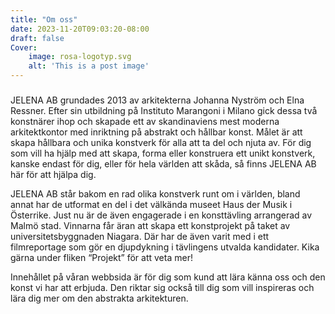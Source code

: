 ```yaml
---
title: "Om oss"
date: 2023-11-20T09:03:20-08:00
draft: false
Cover:
    image: rosa-logotyp.svg
    alt: 'This is a post image' 
---
```

###

JELENA AB grundades 2013 av arkitekterna Johanna Nyström och Elna Ressner. Efter sin utbildning på Instituto Marangoni i Milano gick dessa två konstnärer ihop och skapade ett av skandinaviens mest moderna arkitektkontor med inriktning på abstrakt och hållbar konst. Målet är att skapa hållbara och unika konstverk för alla att ta del och njuta av.  För dig som vill ha hjälp med att skapa, forma eller konstruera ett unikt konstverk, kanske endast för dig, eller för hela världen att skåda, så finns JELENA AB här för att hjälpa dig. 

JELENA AB står bakom en rad olika konstverk runt om i världen, bland annat har de utformat en del i det välkända museet Haus der Musik i Österrike. Just nu är de även engagerade i en konsttävling arrangerad av Malmö stad. Vinnarna får äran att skapa ett konstprojekt på taket av universitetsbyggnaden Niagara. Där har de även varit med i ett filmreportage som gör en djupdykning i tävlingens utvalda kandidater. Kika gärna under fliken “Projekt” för att veta mer!

Innehållet på våran webbsida är för dig som kund att lära känna oss och den konst vi har att erbjuda. Den riktar sig också till dig som vill inspireras och lära dig mer om den abstrakta arkitekturen. 

